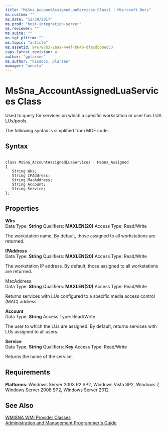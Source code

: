 ```yaml
---
title: "MsSna_AccountAssignedLuaServices Class1 | Microsoft Docs"
ms.custom: ""
ms.date: "11/30/2017"
ms.prod: "host-integration-server"
ms.reviewer: ""
ms.suite: ""
ms.tgt_pltfrm: ""
ms.topic: "article"
ms.assetid: 946797b3-2a9a-444f-b04b-dfacdbb8ed33
caps.latest.revision: 4
author: "gplarsen"
ms.author: "hisdocs; plarsen"
manager: "anneta"
---
```

# MsSna_AccountAssignedLuaServices Class
Used to query for services on which a specific workstation or user has LUA LUs/pools.  
  
 The following syntax is simplified from MOF code.  
  
## Syntax  
  
```  
  
class MsSna_AccountAssignedLuaServices : MsSna_Assigned  
{  
   String Wks;  
   String IPAddress;  
   String MacAddress;  
   String Account;  
   String Service;  
};  
```  
  
## Properties  
 **Wks**  
 Data Type: **String** Qualifiers: **MAXLEN(20)** Access Type: Read/Write  
  
 The workstation name. By default, those assigned to all workstations are returned.  
  
 **IPAddress**  
 Data Type: **String** Qualifiers: **MAXLEN(20)** Access Type: Read/Write  
  
 The workstation IP address. By default, those assigned to all workstations are returned.  
  
 MacAddress  
 Data Type: **String** Qualifiers: **MAXLEN(20)** Access Type: Read/Write  
  
 Returns services with LUs configured to a specific media access control (MAC) address.  
  
 **Account**  
 Data Type: **String** Access Type: Read/Write  
  
 The user to which the LUs are assigned. By default, returns services with LUs assigned to all users.  
  
 **Service**  
 Data Type: **String** Qualifiers: **Key** Access Type: Read/Write  
  
 Returns the name of the service.  
  
## Requirements  
 **Platforms**: Windows Server 2003 R2 SP2, Windows Vista SP2, Windows 7, Windows Server 2008 SP2, Windows Server 2012  
  
## See Also  
 [WMISNA WMI Provider Classes](../core/wmisna-wmi-provider-classes2.md)   
 [Administration and Management Programmer's Guide](./administration-and-management-programmer-s-guide2.md)